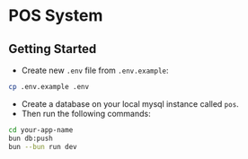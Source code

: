 # POS System

## Getting Started

- Create new `.env` file from `.env.example`:

```bash
cp .env.example .env
```

- Create a database on your local mysql instance called `pos`.
- Then run the following commands:

```bash
cd your-app-name
bun db:push
bun --bun run dev
```
